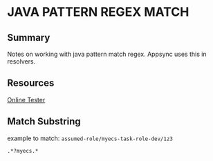 # JAVA PATTERN REGEX MATCH

## Summary

Notes on working with java pattern match regex. Appsync uses this in
resolvers.

## Resources

[Online Tester](https://www.freeformatter.com/java-regex-tester.html#ad-output)

## Match Substring

example to match: `assumed-role/myecs-task-role-dev/1z3`

```
.*?myecs.*
```
